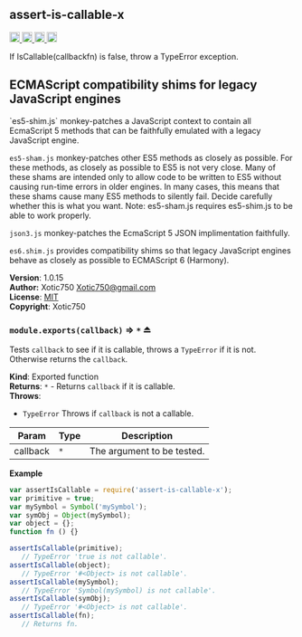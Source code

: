 <a name="module_assert-is-callable-x"></a>
## assert-is-callable-x
<a href="https://travis-ci.org/Xotic750/assert-is-callable-x"
title="Travis status">
<img
src="https://travis-ci.org/Xotic750/assert-is-callable-x.svg?branch=master"
alt="Travis status" height="18">
</a>
<a href="https://david-dm.org/Xotic750/assert-is-callable-x"
title="Dependency status">
<img src="https://david-dm.org/Xotic750/assert-is-callable-x.svg"
alt="Dependency status" height="18"/>
</a>
<a
href="https://david-dm.org/Xotic750/assert-is-callable-x#info=devDependencies"
title="devDependency status">
<img src="https://david-dm.org/Xotic750/assert-is-callable-x/dev-status.svg"
alt="devDependency status" height="18"/>
</a>
<a href="https://badge.fury.io/js/assert-is-callable-x" title="npm version">
<img src="https://badge.fury.io/js/assert-is-callable-x.svg"
alt="npm version" height="18">
</a>

If IsCallable(callbackfn) is false, throw a TypeError exception.

<h2>ECMAScript compatibility shims for legacy JavaScript engines</h2>
`es5-shim.js` monkey-patches a JavaScript context to contain all EcmaScript 5
methods that can be faithfully emulated with a legacy JavaScript engine.

`es5-sham.js` monkey-patches other ES5 methods as closely as possible.
For these methods, as closely as possible to ES5 is not very close.
Many of these shams are intended only to allow code to be written to ES5
without causing run-time errors in older engines. In many cases,
this means that these shams cause many ES5 methods to silently fail.
Decide carefully whether this is what you want. Note: es5-sham.js requires
es5-shim.js to be able to work properly.

`json3.js` monkey-patches the EcmaScript 5 JSON implimentation faithfully.

`es6.shim.js` provides compatibility shims so that legacy JavaScript engines
behave as closely as possible to ECMAScript 6 (Harmony).

**Version**: 1.0.15  
**Author:** Xotic750 <Xotic750@gmail.com>  
**License**: [MIT](&lt;https://opensource.org/licenses/MIT&gt;)  
**Copyright**: Xotic750  
<a name="exp_module_assert-is-callable-x--module.exports"></a>
### `module.exports(callback)` ⇒ <code>\*</code> ⏏
Tests `callback` to see if it is callable, throws a `TypeError` if it is
not. Otherwise returns the `callback`.

**Kind**: Exported function  
**Returns**: <code>\*</code> - Returns `callback` if it is callable.  
**Throws**:

- <code>TypeError</code> Throws if `callback` is not a callable.


| Param | Type | Description |
| --- | --- | --- |
| callback | <code>\*</code> | The argument to be tested. |

**Example**  
```js
var assertIsCallable = require('assert-is-callable-x');
var primitive = true;
var mySymbol = Symbol('mySymbol');
var symObj = Object(mySymbol);
var object = {};
function fn () {}

assertIsCallable(primitive);
   // TypeError 'true is not callable'.
assertIsCallable(object);
   // TypeError '#<Object> is not callable'.
assertIsCallable(mySymbol);
   // TypeError 'Symbol(mySymbol) is not callable'.
assertIsCallable(symObj);
   // TypeError '#<Object> is not callable'.
assertIsCallable(fn);
   // Returns fn.
```
